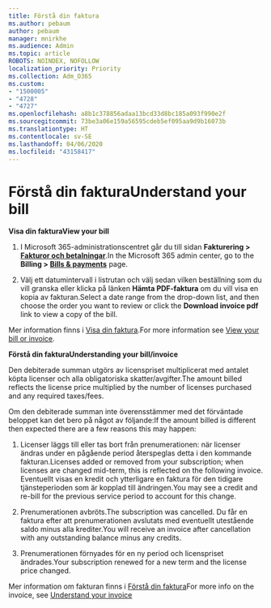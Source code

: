 ```yaml
---
title: Förstå din faktura
ms.author: pebaum
author: pebaum
manager: mnirkhe
ms.audience: Admin
ms.topic: article
ROBOTS: NOINDEX, NOFOLLOW
localization_priority: Priority
ms.collection: Adm_O365
ms.custom:
- "1500005"
- "4728"
- "4727"
ms.openlocfilehash: a8b1c378856adaa13bcd33d8bc185a093f990e2f
ms.sourcegitcommit: 73be3a06e159a56595cdeb5ef095aa9d9b16073b
ms.translationtype: HT
ms.contentlocale: sv-SE
ms.lasthandoff: 04/06/2020
ms.locfileid: "43158417"
---
```

# <a name="understand-your-bill"></a><span data-ttu-id="7984e-102">Förstå din faktura</span><span class="sxs-lookup"><span data-stu-id="7984e-102">Understand your bill</span></span>

<span data-ttu-id="7984e-103">**Visa din faktura**</span><span class="sxs-lookup"><span data-stu-id="7984e-103">**View your bill**</span></span>

1. <span data-ttu-id="7984e-104">I Microsoft 365-administrationscentret går du till sidan **Fakturering > [Fakturor och betalningar](https://go.microsoft.com/fwlink/p/?linkid=848039)**.</span><span class="sxs-lookup"><span data-stu-id="7984e-104">In the Microsoft 365 admin center, go to the **Billing > [Bills & payments](https://go.microsoft.com/fwlink/p/?linkid=848039)** page.</span></span>

2. <span data-ttu-id="7984e-105">Välj ett datumintervall i listrutan och välj sedan vilken beställning som du vill granska eller klicka på länken **Hämta PDF-faktura** om du vill visa en kopia av fakturan.</span><span class="sxs-lookup"><span data-stu-id="7984e-105">Select a date range from the drop-down list, and then choose the order you want to review or click the **Download invoice pdf** link to view a copy of the bill.</span></span>

<span data-ttu-id="7984e-106">Mer information finns i [Visa din faktura](https://docs.microsoft.com/office365/admin/subscriptions-and-billing/view-your-bill-or-invoice).</span><span class="sxs-lookup"><span data-stu-id="7984e-106">For more information see [View your bill or invoice](https://docs.microsoft.com/office365/admin/subscriptions-and-billing/view-your-bill-or-invoice).</span></span>

<span data-ttu-id="7984e-107">**Förstå din faktura**</span><span class="sxs-lookup"><span data-stu-id="7984e-107">**Understanding your bill/invoice**</span></span>

<span data-ttu-id="7984e-108">Den debiterade summan utgörs av licenspriset multiplicerat med antalet köpta licenser och alla obligatoriska skatter/avgifter.</span><span class="sxs-lookup"><span data-stu-id="7984e-108">The amount billed reflects the license price multiplied by the number of licenses purchased and any required taxes/fees.</span></span>

<span data-ttu-id="7984e-109">Om den debiterade summan inte överensstämmer med det förväntade beloppet kan det bero på något av följande:</span><span class="sxs-lookup"><span data-stu-id="7984e-109">If the amount billed is different then expected there are a few reasons this may happen:</span></span>

1. <span data-ttu-id="7984e-110">Licenser läggs till eller tas bort från prenumerationen: när licenser ändras under en pågående period återspeglas detta i den kommande fakturan.</span><span class="sxs-lookup"><span data-stu-id="7984e-110">Licenses added or removed from your subscription; when licenses are changed mid-term, this is reflected on the following invoice.</span></span>  <span data-ttu-id="7984e-111">Eventuellt visas en kredit och ytterligare en faktura för den tidigare tjänsteperioden som är kopplad till ändringen.</span><span class="sxs-lookup"><span data-stu-id="7984e-111">You may see a credit and re-bill for the previous service period to account for this change.</span></span>

2. <span data-ttu-id="7984e-112">Prenumerationen avbröts.</span><span class="sxs-lookup"><span data-stu-id="7984e-112">The subscription was cancelled.</span></span>  <span data-ttu-id="7984e-113">Du får en faktura efter att prenumerationen avslutats med eventuellt utestående saldo minus alla krediter.</span><span class="sxs-lookup"><span data-stu-id="7984e-113">You will receive an invoice after cancellation with any outstanding balance minus any credits.</span></span>

3. <span data-ttu-id="7984e-114">Prenumerationen förnyades för en ny period och licenspriset ändrades.</span><span class="sxs-lookup"><span data-stu-id="7984e-114">Your subscription renewed for a new term and the license price changed.</span></span>  

<span data-ttu-id="7984e-115">Mer information om fakturan finns i [Förstå din faktura](https://support.office.com/article/Understand-your-invoice-for-Office-365-for-business-0724b428-fb59-4962-8c37-6674166d7507)</span><span class="sxs-lookup"><span data-stu-id="7984e-115">For more info on the invoice, see [Understand your invoice](https://support.office.com/article/Understand-your-invoice-for-Office-365-for-business-0724b428-fb59-4962-8c37-6674166d7507)</span></span>
